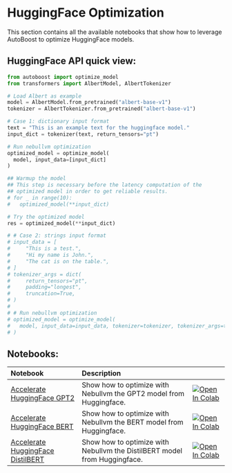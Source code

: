 # **HuggingFace Optimization**

This section contains all the available notebooks that show how to leverage AutoBoost to optimize HuggingFace models.

## HuggingFace API quick view:

``` python
from autoboost import optimize_model
from transformers import AlbertModel, AlbertTokenizer

# Load Albert as example
model = AlbertModel.from_pretrained("albert-base-v1")
tokenizer = AlbertTokenizer.from_pretrained("albert-base-v1")

# Case 1: dictionary input format
text = "This is an example text for the huggingface model."
input_dict = tokenizer(text, return_tensors="pt")

# Run nebullvm optimization
optimized_model = optimize_model(
  model, input_data=[input_dict]
)

## Warmup the model
## This step is necessary before the latency computation of the 
## optimized model in order to get reliable results.
# for _ in range(10):
#   optimized_model(**input_dict)

# Try the optimized model
res = optimized_model(**input_dict)

# # Case 2: strings input format
# input_data = [
#     "This is a test.",
#     "Hi my name is John.",
#     "The cat is on the table.",
# ]
# tokenizer_args = dict(
#     return_tensors="pt",
#     padding="longest",
#     truncation=True,
# )
# 
# # Run nebullvm optimization
# optimized_model = optimize_model(
#   model, input_data=input_data, tokenizer=tokenizer, tokenizer_args=tokenizer_args
# )
```

## Notebooks:
| Notebook                                                                                                                                                      | Description                                                               |                                                                                                                                                                                                                                                                                                             |
|:--------------------------------------------------------------------------------------------------------------------------------------------------------------|:--------------------------------------------------------------------------|:------------------------------------------------------------------------------------------------------------------------------------------------------------------------------------------------------------------------------------------------------------------------------------------------------------|
| [Accelerate HuggingFace GPT2](https://github.com/nebuly-ai/nebullvm/blob/main/notebooks/pytorch/Accelerate_Hugging_Face_GPT2_with_nebullvm.ipynb)    | Show how to optimize with Nebullvm the GPT2 model from Huggingface.       | [![Open In Colab](https://colab.research.google.com/assets/colab-badge.svg)](https://colab.research.google.com/drive/1P5lSBObFQ7yrMS0FyAEJGA1uBfNyQmXd?usp=sharing) |
| [Accelerate HuggingFace BERT](https://github.com/nebuly-ai/nebullvm/blob/main/notebooks/pytorch/Accelerate_Hugging_Face_BERT_with_nebullvm.ipynb)    | Show how to optimize with Nebullvm the BERT model from Huggingface.       | [![Open In Colab](https://colab.research.google.com/assets/colab-badge.svg)](https://colab.research.google.com/drive/12X52EDwElZtr_NoTskbY1S6gBqrdI93d?usp=sharing) |
| [Accelerate HuggingFace DistilBERT](https://github.com/nebuly-ai/nebullvm/blob/main/notebooks/pytorch/Accelerate_Hugging_Face_DistilBERT_with_nebullvm.ipynb) | Show how to optimize with Nebullvm the DistilBERT model from Huggingface. | [![Open In Colab](https://colab.research.google.com/assets/colab-badge.svg)](https://colab.research.google.com/drive/1oYAhCn9ZlGISCw4CiCqZRhCj0gR6v9LF?usp=sharing) |

